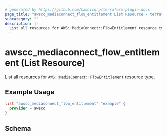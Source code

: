 ```yaml
---
# generated by https://github.com/hashicorp/terraform-plugin-docs
page_title: "awscc_mediaconnect_flow_entitlement List Resource - terraform-provider-awscc"
subcategory: ""
description: |-
  List all resources for AWS::MediaConnect::FlowEntitlement resource type.
---
```


# awscc_mediaconnect_flow_entitlement (List Resource)

List all resources for `AWS::MediaConnect::FlowEntitlement` resource type.

## Example Usage

```terraform
list "awscc_mediaconnect_flow_entitlement" "example" {
  provider = awscc
}
```

<!-- schema generated by tfplugindocs -->
## Schema
